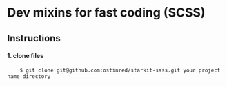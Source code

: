 # Dev mixins for fast coding (SCSS) 

## Instructions
  
#### 1. clone files
		$ git clone git@github.com:ostinred/starkit-sass.git your project name directory

